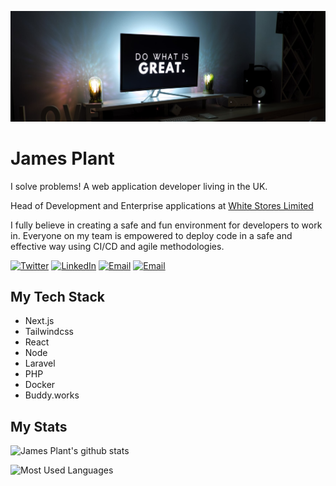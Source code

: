 ![Alt text](./martin-shreder-5Xwaj9gaR0g-unsplash.jpg)

# James Plant

I solve problems! A web application developer living in the UK.

Head of Development and Enterprise applications at [White Stores Limited](https://www.whitestores.co.uk)

I fully believe in creating a safe and fun environment for developers to work in. Everyone on my team is empowered to deploy code in a safe and effective way using CI/CD and agile methodologies.

<a href="https://twitter.com/devjamesplant"><img alt="Twitter" src="https://img.shields.io/static/v1?label=&message=@devjamesplant&color=1DA1F2&logo=twitter&logoColor=ffffff&style=for-the-badge"></a>
<a href="https://www.linkedin.com/in/james-plant-7ab317b/"><img alt="LinkedIn" src="https://img.shields.io/static/v1?label=&message=James%20Plant&color=0A66C2&logo=linkedin&logoColor=ffffff&style=for-the-badge"></a>
<a href="https://www.instagram.com/jamesplantphotography"><img alt="Email" src="https://img.shields.io/static/v1?label=&message=@jamesplantphotography&color=C13584&logo=instagram&logoColor=ffffff&style=for-the-badge"></a>
<a href="mailto:james.plant@036.co.uk"><img alt="Email" src="https://img.shields.io/static/v1?label=&message=james.plant@036.co.uk&color=4d6680&logo=mail.ru&logoColor=ffffff&style=for-the-badge"></a>

## My Tech Stack

- Next.js
- Tailwindcss
- React
- Node
- Laravel
- PHP
- Docker
- Buddy.works

## My Stats

![James Plant's github stats](https://github-readme-stats.vercel.app/api?username=WS-JamesPlant&count_private=true&hide=stars,issues,contribs,prs&show_icons=true&theme=highcontrast)

![Most Used Languages](https://github-readme-stats.vercel.app/api/top-langs/?username=WS-JamesPlant&theme=highcontrast)
